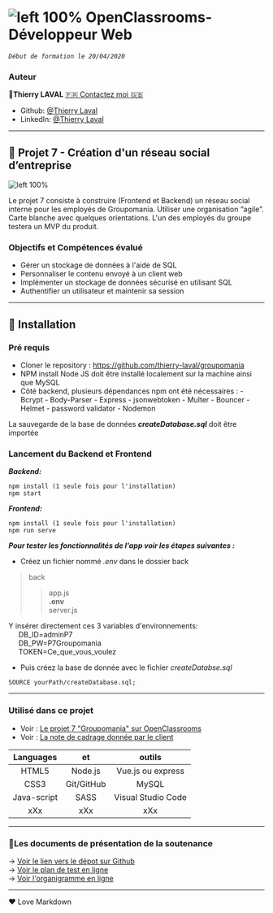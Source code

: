 # ![left 100%](https://github.com/thierry-laval/archives/blob/master/images/Logo_OpenClassrooms.png?raw=true) OpenClassrooms-Développeur Web

_`Début de formation le 20/04/2020`_

### Auteur

👤**Thierry LAVAL** [🇫🇷 Contactez moi 🇬🇧](<thierrylaval@gmx.com>)

* Github: [@Thierry Laval](https://github.com/thierry-laval)
* LinkedIn: [@Thierry Laval](https://www.linkedin.com/in/thierry-laval)
***

## 📎 Projet 7 - Création d'un réseau social d’entreprise
![left 100%](https://github.com/thierry-laval/archives/blob/master/images/logo-groupomania-red.png?raw=true)

Le projet 7 consiste à construire  (Frontend et Backend) un réseau social interne pour les employés de Groupomania.
Utiliser une organisation “agile”. Carte blanche avec quelques orientations.
L'un des employés du groupe testera un MVP du produit.

### Objectifs et Compétences évalué

* Gérer un stockage de données à l'aide de SQL
* Personnaliser le contenu envoyé à un client web
* Implémenter un stockage de données sécurisé en utilisant SQL
* Authentifier un utilisateur et maintenir sa session

***

## 🔨 Installation ##

### Pré requis

* Cloner le repository : <https://github.com/thierry-laval/groupomania>
* NPM install Node JS doit être installé localement sur la machine ainsi que MySQL
* Côté backend, plusieurs dépendances npm ont été nécessaires : - Bcrypt - Body-Parser - Express - jsonwebtoken - Multer - Bouncer - Helmet - password validator - Nodemon

La sauvegarde de la base de données ***createDatabase.sql*** doit être importée

### Lancement du Backend et Frontend

***Backend:***
```
npm install (1 seule fois pour l'installation)
npm start
```

***Frontend:***
```
npm install (1 seule fois pour l'installation)
npm run serve
```

***Pour tester les fonctionnalités de l'app voir les étapes suivantes :***
* Créez un fichier nommé *.env* dans le dossier back
> back
>> app.js\
>> **.env**\
>> server.js

Y insérer directement ces 3 variables d'environnements:\
&nbsp;&nbsp;&nbsp;&nbsp;&nbsp;DB_ID=adminP7\
&nbsp;&nbsp;&nbsp;&nbsp;&nbsp;DB_PW=P7Groupomania\
&nbsp;&nbsp;&nbsp;&nbsp;&nbsp;TOKEN=Ce_que_vous_voulez

- Puis créez la base de donnée avec le fichier *createDatabse.sql*
```
SOURCE yourPath/createDatabase.sql;
```


***

### Utilisé dans ce projet

* Voir : [Le projet 7 "Groupomania" sur OpenClassrooms](https://openclassrooms.com/fr/paths/185/projects/677/assignment "Cliquez pour voir le projet")
* Voir : [La note de cadrage donnée par le client](documents/Groupomania_Specs_FR_DWJ_VF.pdf)

| Languages       | et             | outils                 |
| :-------------: |:-------------: | :-----:                |
| HTML5           | Node.js        | Vue.js ou express      |
| CSS3            | Git/GitHub     | MySQL                  |
| Java-script     | SASS           |  Visual Studio Code    |
|       xXx       |       xXx      |        xXx             |

***

### 🚦Les documents de présentation de la soutenance

→ [Voir le lien vers le dépot sur Github]()\
→ [Voir le plan de test en ligne]()\
→ [Voir l'organigramme en ligne]()

***
<p>&hearts; Love Markdown<p>
